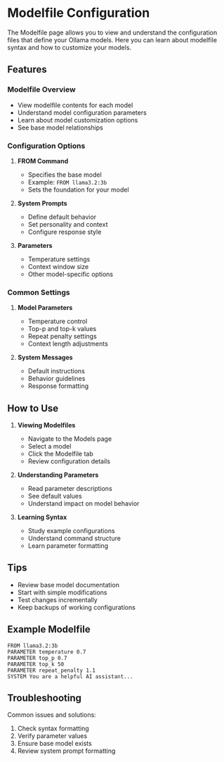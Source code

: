 # Modelfile Configuration

The Modelfile page allows you to view and understand the configuration files that define your Ollama models. Here you can learn about modelfile syntax and how to customize your models.

## Features

### Modelfile Overview
- View modelfile contents for each model
- Understand model configuration parameters
- Learn about model customization options
- See base model relationships

### Configuration Options
1. **FROM Command**
   - Specifies the base model
   - Example: `FROM llama3.2:3b`
   - Sets the foundation for your model

2. **System Prompts**
   - Define default behavior
   - Set personality and context
   - Configure response style

3. **Parameters**
   - Temperature settings
   - Context window size
   - Other model-specific options

### Common Settings
1. **Model Parameters**
   - Temperature control
   - Top-p and top-k values
   - Repeat penalty settings
   - Context length adjustments

2. **System Messages**
   - Default instructions
   - Behavior guidelines
   - Response formatting

## How to Use

1. **Viewing Modelfiles**
   - Navigate to the Models page
   - Select a model
   - Click the Modelfile tab
   - Review configuration details

2. **Understanding Parameters**
   - Read parameter descriptions
   - See default values
   - Understand impact on model behavior

3. **Learning Syntax**
   - Study example configurations
   - Understand command structure
   - Learn parameter formatting

## Tips
- Review base model documentation
- Start with simple modifications
- Test changes incrementally
- Keep backups of working configurations

## Example Modelfile

```modelfile
FROM llama3.2:3b
PARAMETER temperature 0.7
PARAMETER top_p 0.7
PARAMETER top_k 50
PARAMETER repeat_penalty 1.1
SYSTEM You are a helpful AI assistant...
```

## Troubleshooting

Common issues and solutions:
1. Check syntax formatting
2. Verify parameter values
3. Ensure base model exists
4. Review system prompt formatting
